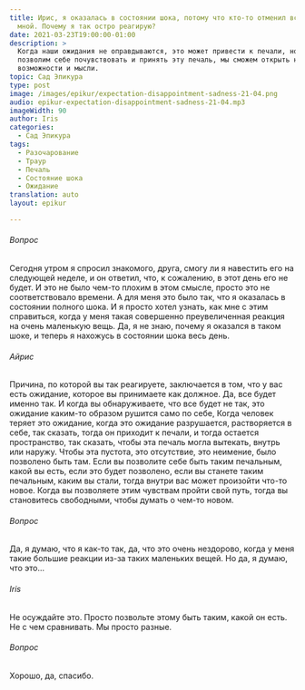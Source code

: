```yaml
---
title: Ирис, я оказалась в состоянии шока, потому что кто-то отменил встречу со
  мной. Почему я так остро реагирую?
date: 2021-03-23T19:00:00-01:00
description: >
  Когда наши ожидания не оправдываются, это может привести к печали, но если мы
  позволим себе почувствовать и принять эту печаль, мы сможем открыть новые
  возможности и мысли.
topic: Сад Эпикура
type: post
image: /images/epikur/expectation-disappointment-sadness-21-04.png
audio: epikur-expectation-disappointment-sadness-21-04.mp3
imageWidth: 90
author: Iris
categories:
  - Сад Эпикура
tags:
  - Разочарование
  - Траур
  - Печаль
  - Состояние шока
  - Ожидание
translation: auto
layout: epikur

---
```


###### Вопрос
Сегодня утром я спросил знакомого, друга, смогу ли я навестить его на следующей неделе, и он ответил, что, к сожалению, в этот день его не будет.
И это не было чем-то плохим в этом смысле, просто это не соответствовало времени.
А для меня это было так, что я оказалась в состоянии полного шока.
И я просто хотел узнать, как мне с этим справиться, когда у меня такая совершенно преувеличенная реакция на очень маленькую вещь.
Да, я не знаю, почему я оказался в таком шоке, и теперь я нахожусь в состоянии шока весь день.

###### Айрис
Причина, по которой вы так реагируете, заключается в том, что у вас есть ожидание, которое вы принимаете как должное.
Да, все будет именно так.
И когда вы обнаруживаете, что все будет не так, это ожидание каким-то образом рушится само по себе,
Когда человек теряет это ожидание, когда это ожидание разрушается, растворяется в себе, так сказать,
тогда он приходит к печали, и тогда остается пространство, так сказать, чтобы эта печаль могла вытекать, внутрь или наружу.
Чтобы эта пустота, это отсутствие, это неимение, было позволено быть там.
Если вы позволите себе быть таким печальным, какой вы есть, если это будет позволено, если вы станете таким печальным, каким вы стали,
тогда внутри вас может произойти что-то новое.
Когда вы позволяете этим чувствам пройти свой путь, тогда вы становитесь свободными, чтобы думать о чем-то новом.

###### Вопрос
Да, я думаю, что я как-то так, да, что это очень нездорово, когда у меня такие большие реакции из-за таких маленьких вещей.
Но да, я думаю, что это...

###### Iris
Не осуждайте это.
Просто позвольте этому быть таким, какой он есть.
Не с чем сравнивать.
Мы просто разные.

###### Вопрос
Хорошо, да, спасибо.
